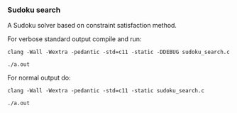 ### Sudoku search

A Sudoku solver based on constraint satisfaction method.

For verbose standard output compile and run:

```
clang -Wall -Wextra -pedantic -std=c11 -static -DDEBUG sudoku_search.c

./a.out
```

For normal output do:

```
clang -Wall -Wextra -pedantic -std=c11 -static sudoku_search.c

./a.out
```
